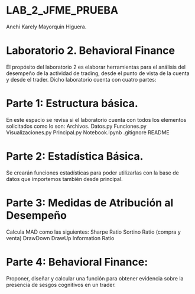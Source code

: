 # LAB_2_JFME_PRUEBA
Anehi Karely Mayorquin Higuera.

# Laboratorio 2. Behavioral Finance

El propósito del laboratorio 2 es elaborar herramientas para el análisis del desempeño de la actividad de trading, desde el punto de vista de la cuenta y desde el trader. Dicho laboratorio cuenta con cuatro partes:

# Parte 1: Estructura básica. 
En este espacio se revisa si el laboratorio cuenta con todos los elementos solicitados como lo son:
	Archivos.
	Datos.py
	Funciones.py
	Visualizaciones.py
	Principal.py
	Notebook.ipynb
	.gitignore
	README
  
# Parte 2: Estadística Básica. 
Se crearán funciones estadísticas para poder utilizarlas con la base de datos que importemos también desde principal.

# Parte 3: Medidas de Atribución al Desempeño 
Calcula MAD como las siguientes:
	Sharpe Ratio
	Sortino Ratio (compra y venta)
	DrawDown
	DrawUp
  Information Ratio 

# Parte 4: Behavioral Finance: 
Proponer, diseñar y calcular una función para obtener evidencia sobre la presencia de sesgos cognitivos en un trader.

